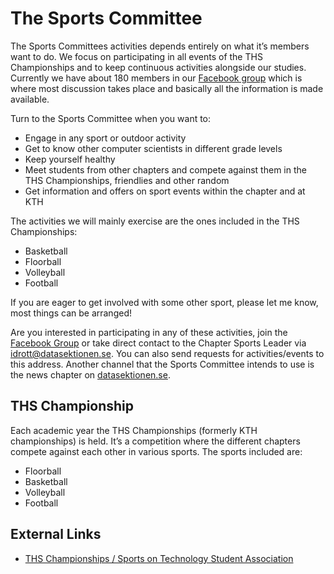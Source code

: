 # The Sports Committee

The Sports Committees activities depends entirely on what it’s members want to do. We focus on participating in all events of the THS Championships and to keep continuous activities alongside our studies. Currently we have about 180 members in our [Facebook group](https://www.facebook.com/groups/datafotboll/) which is where most discussion takes place and basically all the information is made available.

Turn to the Sports Committee when you want to:

* Engage in any sport or outdoor activity
* Get to know other computer scientists in different grade levels
* Keep yourself healthy
* Meet students from other chapters and compete against them in the THS Championships, friendlies and other random
* Get information and offers on sport events within the chapter and at KTH

The activities we will mainly exercise are the ones included in the THS Championships:

* Basketball
* Floorball
* Volleyball
* Football

If you are eager to get involved with some other sport, please let me know, most things can be arranged!

Are you interested in participating in any of these activities, join the [Facebook Group](https://www.facebook.com/groups/datakthsport) or take direct contact to the Chapter Sports Leader via [idrott@datasektionen.se](mailto:idrott@datasektionen.se). You can also send requests for activities/events to this address. Another channel that the Sports Committee intends to use is the news chapter on [datasektionen.se](https://datasektionen.se/en/news).

## THS Championship

Each academic year the THS Championships (formerly KTH championships) is held. It’s a competition where the different chapters compete against each other in various sports. The sports included are:

* Floorball
* Basketball
* Volleyball
* Football

## External Links

* [THS Championships / Sports on Technology Student Association](http://ths.kth.se/om-ths/idrott/)